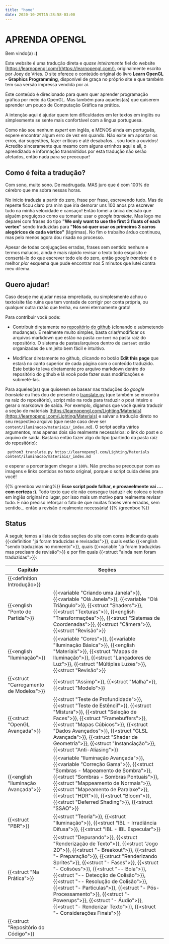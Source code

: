 ```yaml
---
title: "home"
date: 2020-10-29T15:28:58-03:00
---
```


# APRENDA OPENGL

Bem vindo(a) **:)**

Este website é uma tradução direta e _quase inteiramente_ fiel do website [https://learnopengl.com/](https://learnopengl.com/), originalmente escrito por Joey de Vries. O site oferece o conteúdo original do livro **Learn OpenGL - Graphics Programming**, disponível de graça no próprio site e que também tem sua versão impressa vendida por aí.

Este conteúdo é direcionado para quem quer aprender programação gráfica por meio da OpenGL. Mas também para aqueles(as) que quiserem aprender um pouco de Computação Gráfica na prática.

A intenção aqui é ajudar quem tem dificuldades em ler textos em inglês ou simplesmente se sente mais confortável com a língua portuguesa. 

Como não sou nenhum _expert_ em inglês, e MENOS ainda em português, espere encontrar algum erro de vez em quando. Não exite em apontar os erros, dar sugestões, fazer críticas e até desabafos... sou todo a ouvidos! Acredito sinceramente que mesmo com alguns errinhos aqui e ali, o aprendizado e informação transmitidos por esta tradução não serão afetados, então nada para se preocupar! 

## Como é feita a tradução?

Com sono, muito sono. De madrugada. MAS juro que é com 100% de cérebro que me sobra nessas horas.

No início traduzia a partir do zero, frase por frase, escrevendo tudo. Mas de repente ficou claro pra mim que iria demorar uns 100 anos pra escrever tudo na minha velocidade e cansaço! Então tomei a única decisão que alguém preguiçoso como eu tomaria: usar o 
_google translate_. Mas logo me deparei com frases do tipo **"We only want to use the first 3 floats of each vertex"** sendo traduzidas para 
**"Nós só quer usar os primeiros 3 carros alegóricos de cada vértice"** (lágrimas). No fim o trabalho árduo continuou, mas pelo menos agora dou risada no processo. 

Apesar de todas conjugações erradas, frases sem sentido nenhum e termos malucos, ainda é mais rápido revisar o texto todo esquisito e consertá-lo do que escrever todo ele do zero, então _google translate_ é o melhor _pior_ esquema que pude encontrar nos 5 minutos que lutei contra meu dilema.

## Quero ajudar!

Caso deseje me ajudar nessa empreitada, ou simplesmente achou o texto/site tão ruins que tem vontade de corrigir por conta própria, ou qualquer outra razão que tenha, eu serei eternamente grato! 

Para contribuir você pode:

* Contribuir diretamente no [repositório do github](https://github.com/filipecn/aprendaopengl) (clonando e submetendo mudanças). É realmente muito simples, basta criar/modificar os arquivos markdown que estão na pasta `content` na pasta raiz do repositório. O sistema de pastas/arquivos dentro de `content` estão organizadas de um jeito bem fácil e intuitivo.

* Modificar diretamente no github, clicando no botão **Edit this page** que estará no canto superior de cada página com o conteúdo traduzido. Este botão te leva diretamente pro arquivo markdown dentro do repositório do github e lá você pode fazer suas modificações e submetê-las.

Para aqueles(as) que quiserem se basear nas traduções do _google translate_ eu lhes dou de presente o [translate.py](https://github.com/filipecn/aprendaopengl/blob/main/translate.py) (que também se encontra na raiz do repositório), script mão na roda para traduzir o post inteiro e gerar o markdown de saída. Por exemplo, digamos que você queira traduzir a seção de materiais [https://learnopengl.com/Lighting/Materials](https://learnopengl.com/Lighting/Materials) e salvar a tradução direto no seu respectivo arquivo (que neste caso deve ser `content/iluminacao/materiais/_index.md`). O script aceita vários argumentos, mas apenas dois são realmente necessários: o link do post e o arquivo de saída. Bastaria então fazer algo do tipo (partindo da pasta raiz do repositório):

``` shell
 python3 translate.py https://learnopengl.com/Lighting/Materials content/iluminacao/materiais/_index.md
```
e esperar a porcentagem chegar a `100%`. Não precisa se preocupar com as imagens e links contidos no texto original, porque o script cuida deles pra você!

{{% greenbox warning%}}
**Esse script pode falhar, e provavelmente vai .... com certeza :)**. Todo texto que ele não consegue traduzir ele coloca o texto em inglês original no lugar, por isso mais um motivo para realmente revisar tudo. E não preciso reforçar o fato de que muitas frases vêm erradas, sem sentido... então a revisão é realmente necessária!
{{% /greenbox %}}

## Status

A seguir, temos a lista de todas seções do site com cores indicando quais {{<definition "já foram traduzidas e revisadas">}}, quais estão {{<english "sendo traduzidas no momento">}}, quais {{<variable "já foram traduzidas mas precisam de revisão">}} e por fim quais {{<struct "ainda nem foram traduzidas">}}:

|Capítulo|Seções|
|---|--------|
|{{<definition Introdução>}} | |
|{{<english "Ponto de Partida">}} | {{<variable "Criando uma Janela">}}, {{<variable "Olá Janela">}}, {{<variable "Olá Triângulo">}}, {{<struct "Shaders">}}, {{<struct "Texturas">}}, {{<english "Transformações">}}, {{<struct "Sistemas de Coordenadas">}}, {{<struct "Câmera">}}, {{<struct "Revisão">}} |
|{{<english "Iluminação">}} | {{<variable "Cores">}}, {{<variable "Iluminação Básica">}}, {{<english "Materiais">}}, {{<struct "Mapas de Iluminação">}}, {{<struct "Lançadores de Luz">}}, {{<struct "Múltiplas Luzes">}}, {{<struct "Revisão">}} |
|{{<struct "Carregamento de Modelos">}} | {{<struct "Assimp">}}, {{<struct "Malha">}}, {{<struct "Modelo">}} |
|{{<struct "OpenGL Avançada">}} | {{<struct "Teste de Profundidade">}}, {{<struct "Teste de Estêncil">}}, {{<struct "Mistura">}}, {{<struct "Seleção de Faces">}}, {{<struct "Framebuffers">}}, {{<struct "Mapas Cúbicos">}}, {{<struct "Dados Avançados">}}, {{<struct "GLSL Avançada">}}, {{<struct "Shader de Geometria">}}, {{<struct "Instanciação">}}, {{<struct "Anti-Aliasing">}} |
|{{<english "Iluminação Avançada">}} | {{<variable "Iluminação Avançada">}}, {{<variable "Correção Gama">}}, {{<struct "Sombras - Mapeamento de Sombra">}}, {{<struct "Sombras - Sombras Pontuais">}}, {{<struct "Mappeamento de Normais">}}, {{<struct "Mapeamento de Paralaxe">}}, {{<struct "HDR">}}, {{<struct "Bloom">}}, {{<struct "Deferred Shading">}}, {{<struct "SSAO">}} |
|{{<struct "PBR">}} | {{<struct "Teoria">}}, {{<struct "Iluminação">}}, {{<struct "IBL - Irradiância Difusa">}}, {{<struct "IBL - IBL Especular">}} |
|{{<struct "Na Prática">}} | {{<struct "Depurando">}}, {{<struct "Renderização de Texto">}}, {{<struct "Jogo 2D">}}, {{<struct "- Breakout">}}, {{<struct "- Preparação">}}, {{<struct "Renderizando Sprites">}}, {{<struct "- Fases">}}, {{<struct "- Colisões">}}, {{<struct "-- Bola">}}, {{<struct "-- Detecção de Colisão">}}, {{<struct "-- Resolução de Colisão">}}, {{<struct "- Particulas">}}, {{<struct "- Pós-Processamento">}}, {{<struct "- Powerups">}}, {{<struct "- Áudio">}}, {{<struct "- Renderizar Texto">}}, {{<struct "- Considerações Finais">}} |
|{{<struct "Repositório do Código">}} | |



